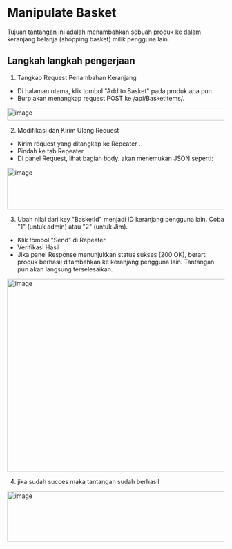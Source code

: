 # Manipulate Basket

Tujuan tantangan ini adalah menambahkan sebuah produk ke dalam keranjang belanja (shopping basket) milik pengguna lain.

## Langkah langkah pengerjaan

1. Tangkap Request Penambahan Keranjang
  - Di halaman utama, klik tombol "Add to Basket" pada produk apa pun.
  - Burp akan menangkap request POST ke /api/BasketItems/.

<img width="695" height="29" alt="image" src="https://github.com/user-attachments/assets/205daeaa-0bbe-4f0e-8809-2f62181546bc" />

2. Modifikasi dan Kirim Ulang Request
  - Kirim request yang ditangkap ke Repeater .
  - Pindah ke tab Repeater.
  - Di panel Request, lihat bagian body. akan menemukan JSON seperti:

<img width="605" height="96" alt="image" src="https://github.com/user-attachments/assets/7373d9e5-463d-459e-b348-13613532ff79" />

3. Ubah nilai dari key "BasketId" menjadi ID keranjang pengguna lain. Coba "1" (untuk admin) atau "2" (untuk Jim).
  - Klik tombol "Send" di Repeater.
  - Verifikasi Hasil
  - Jika panel Response menunjukkan status sukses (200 OK), berarti produk berhasil ditambahkan ke keranjang pengguna lain. Tantangan pun akan langsung terselesaikan.

<img width="1315" height="447" alt="image" src="https://github.com/user-attachments/assets/808df80e-94f2-4c1d-ac65-5458d911e1a3" />

4. jika sudah succes maka tantangan sudah berhasil

<img width="1329" height="117" alt="image" src="https://github.com/user-attachments/assets/717e24dc-4f7c-4bb1-b7c6-d42334cbbc32" />

